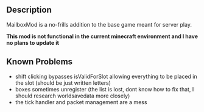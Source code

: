 Description
-----------
MailboxMod is a no-frills addition to the base game meant for server play.

**This mod is not functional in the current minecraft environment and I have no plans to update it**

Known Problems
--------------
* shift clicking bypasses isValidForSlot allowing everything to be placed in the slot (should be just written letters)
* boxes sometimes unregister (the list is lost, dont know how to fix that, I should research worldsavedata more closely)
* the tick handler and packet management are a mess

